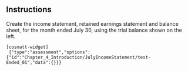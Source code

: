 ## Instructions

Create the income statement, retained earnings statement and balance sheet, for the month ended July 30, using the trial balance shown on the left. 

```
[cosmatt-widget]
 {"type":"assessment","options":{"id":"Chapter_4_Introduction/JulyIncomeStatement/test-Emded_01","data":{}}} 
```
